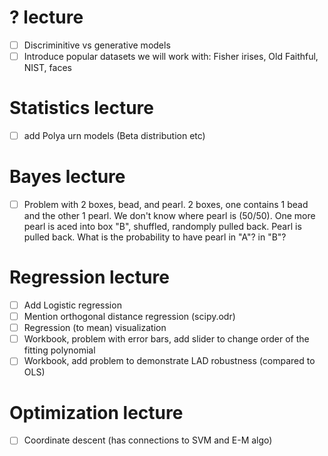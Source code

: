 # ? lecture
- [ ] Discriminitive vs generative models
- [ ] Introduce popular datasets we will work with: Fisher irises, Old Faithful, NIST, faces

# Statistics lecture
- [ ] add Polya  urn models (Beta distribution etc)

# Bayes lecture
- [ ] Problem with 2 boxes, bead, and pearl. 2 boxes, one contains 1 bead and the other 1 pearl. We don't know where pearl is (50/50). One more pearl is aced into box "B", shuffled, randomply pulled back. Pearl is pulled back. What is the probability to have pearl in "A"? in "B"?

# Regression lecture
- [ ] Add Logistic regression
- [ ] Mention orthogonal distance regression (scipy.odr)
- [ ] Regression (to mean) visualization
- [ ] Workbook, problem with error bars, add slider to change order of the fitting polynomial
- [ ] Workbook, add problem to demonstrate LAD robustness (compared to OLS)

# Optimization lecture
- [ ] Coordinate descent (has connections to SVM and E-M algo)
